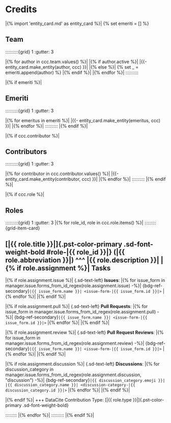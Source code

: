 # Credits

|{% import 'entity_card.md' as entity_card %}|
{% set emeriti = [] %}



## Team
::::::::::{grid} 1
:gutter: 3

|{% for author in ccc.team.values() %}|
    |{% if author.active %}|
        |{{- entity_card.make_entity(author, ccc) }}|
    |{% else %}|
        {% set _ = emeriti.append(author) %}
    |{% endif %}|
|{% endfor %}|
::::::::::



|{% if emeriti %}|
## Emeriti
::::::::::{grid} 1
:gutter: 3

|{% for emeritus in emeriti %}|
    |{{- entity_card.make_entity(emeritus, ccc) }}|
|{% endfor %}|
::::::::::
|{% endif %}|



|{% if ccc.contributor %}|
## Contributors
::::::::::{grid} 1
:gutter: 3

|{% for contributor in ccc.contributor.values() %}|
    |{{- entity_card.make_entity(contributor, ccc) }}|
|{% endfor %}|
::::::::::
|{% endif %}|



|{% if ccc.role %}|
## Roles
::::::::::{grid} 1
:gutter: 3
|{% for role_id, role in ccc.role.items() %}|
:::::::::{grid-item-card}

[|{{ role.title }}|]{.pst-color-primary .sd-font-weight-bold #role-|{{ role_id }}|} (|{{ role.abbreviation }}|)
^^^
|{{ role.description }}|
|{% if role.assignment %}|
Tasks
-----

|{% if role.assignment.issue %}|
{.sd-text-left}
**Issues**:
|{% for issue_form in manager.issue.forms_from_id_regex(role.assignment.issue) -%}|
{bdg-ref-secondary}`|{{ issue_form.name }}| <issue-form-|{{ issue_form.id }}|>`
|{% endfor %}|
|{% endif %}|

|{% if role.assignment.pull %}|
{.sd-text-left}
**Pull Requests**:
|{% for issue_form in manager.issue.forms_from_id_regex(role.assignment.pull) -%}|
{bdg-ref-secondary}`|{{ issue_form.name }}| <issue-form-|{{ issue_form.id }}|>`
|{% endfor %}|
|{% endif %}|

|{% if role.assignment.review %}|
{.sd-text-left}
**Pull Request Reviews**:
|{% for issue_form in manager.issue.forms_from_id_regex(role.assignment.review) -%}|
{bdg-ref-secondary}`|{{ issue_form.name }}| <issue-form-|{{ issue_form.id }}|>`
|{% endfor %}|
|{% endif %}|

|{% if role.assignment.discussion %}|
{.sd-text-left}
**Discussions**:
|{% for discussion_category in manager.issue.forms_from_id_regex(role.assignment.discussion, "discussion") -%}|
{bdg-ref-secondary}`|{{ discussion_category.emoji }}| |{{ discussion_category.name }}| <discussion-category-|{{ discussion_category.id }}|>`
|{% endfor %}|
|{% endif %}|

|{% endif %}|
+++
DataCite Contribution Type: [|{{ role.type }}|]{.pst-color-primary .sd-font-weight-bold}

:::::::::
|{% endfor %}|
::::::::::
|{% endif %}|
